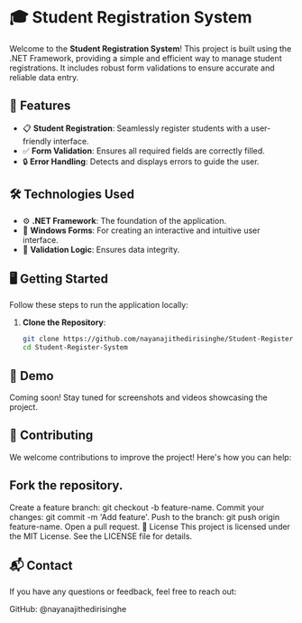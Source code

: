# 🎓 Student Registration System

Welcome to the **Student Registration System**! This project is built using the .NET Framework, providing a simple and efficient way to manage student registrations. It includes robust form validations to ensure accurate and reliable data entry.

## 🚀 Features
- 📋 **Student Registration**: Seamlessly register students with a user-friendly interface.
- ✅ **Form Validation**: Ensures all required fields are correctly filled.
- 🔒 **Error Handling**: Detects and displays errors to guide the user.

## 🛠️ Technologies Used
- ⚙️ **.NET Framework**: The foundation of the application.
- 🎨 **Windows Forms**: For creating an interactive and intuitive user interface.
- 🧪 **Validation Logic**: Ensures data integrity.


## 🖥️ Getting Started
Follow these steps to run the application locally:

1. **Clone the Repository**:
   ```bash
   git clone https://github.com/nayanajithedirisinghe/Student-Register-System.git
   cd Student-Register-System
## 🎉 Demo
Coming soon! Stay tuned for screenshots and videos showcasing the project.

## 🤝 Contributing
We welcome contributions to improve the project! Here's how you can help:

## Fork the repository.
Create a feature branch: git checkout -b feature-name.
Commit your changes: git commit -m 'Add feature'.
Push to the branch: git push origin feature-name.
Open a pull request.
📝 License
This project is licensed under the MIT License. See the LICENSE file for details.

## 📬 Contact
If you have any questions or feedback, feel free to reach out:

GitHub: @nayanajithedirisinghe
